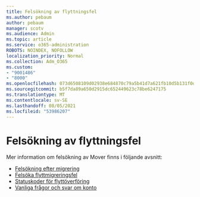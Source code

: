 ```yaml
---
title: Felsökning av flyttningsfel
ms.author: pebaum
author: pebaum
manager: scotv
ms.audience: Admin
ms.topic: article
ms.service: o365-administration
ROBOTS: NOINDEX, NOFOLLOW
localization_priority: Normal
ms.collection: Adm_O365
ms.custom:
- "9001486"
- "8000"
ms.openlocfilehash: 073d6508109d02938e684870c79a5b41d7a621fb10d5b131f0d9103901fce460
ms.sourcegitcommit: b5f7da89a650d2915dc652449623c78be6247175
ms.translationtype: MT
ms.contentlocale: sv-SE
ms.lasthandoff: 08/05/2021
ms.locfileid: "53986207"
---
```

# <a name="mover-troubleshooting"></a>Felsökning av flyttningsfel

Mer information om felsökning av Mover finns i följande avsnitt:

- [Felsökning efter migrering](https://docs.microsoft.com/sharepointmigration/mover-post-migration-troubleshooting)  
- [Felsöka flyttmigreringsfel](https://docs.microsoft.com/sharepointmigration/mover-error-faq)  
- [Statuskoder för flyttöverföring](https://docs.microsoft.com/sharepointmigration/mover-transfer-status-codes)
- [Vanliga frågor och svar om konto](https://docs.microsoft.com/sharepointmigration/mover-account-faq)
